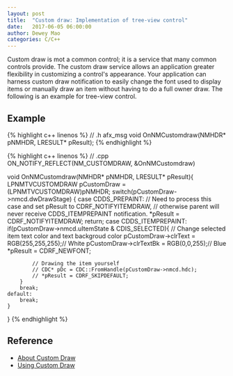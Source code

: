 ```yaml
---
layout: post
title:  "Custom draw: Implementation of tree-view control"
date:   2017-06-05 06:00:00
author: Dewey Mao
categories: C/C++
---
```


Custom draw is mot a common control; it is a service that many common controls provide. The custom draw service allows an application greater flexibility in customizing a control's appearance.
Your application can harness custom draw notification to easily change the font used to display items or manually draw an item without having to do a full owner draw.
The following is an example for tree-view control.

## Example
{% highlight c++ linenos %}
// .h
afx_msg void OnNMCustomdraw(NMHDR* pNMHDR, LRESULT* pResult);
{% endhighlight %}

{% highlight c++ linenos %}
// .cpp
ON_NOTIFY_REFLECT(NM_CUSTOMDRAW, &OnNMCustomdraw)

void OnNMCustomdraw(NMHDR* pNMHDR, LRESULT* pResult){
	LPNMTVCUSTOMDRAW pCustomDraw = (LPNMTVCUSTOMDRAW)pNMHDR;
	switch(pCustomDraw->nmcd.dwDrawStage)
	{
	case CDDS_PREPAINT:
		// Need to process this case and set pResult to CDRF_NOTIFYITEMDRAW,
		// otherwise parent will never receive CDDS_ITEMPREPAINT notification.
		*pResult = CDRF_NOTIFYITEMDRAW;
		return;
	case CDDS_ITEMPREPAINT:
		if(pCustomDraw->nmcd.uItemState & CDIS_SELECTED){
			// Change selected item text color and text backgroud color
			pCustomDraw->clrText = RGB(255,255,255);// White
			pCustomDraw->clrTextBk = RGB(0,0,255);// Blue
			*pResult = CDRF_NEWFONT;

			// Drawing the item yourself
			// CDC* pDc = CDC::FromHandle(pCustomDraw->nmcd.hdc);
			// *pResult = CDRF_SKIPDEFAULT;
		}
		break;
	default:
		break;
	}
}
{% endhighlight %}

## Reference
- <a href="https://msdn.microsoft.com/en-us/library/windows/desktop/ff919569(v=vs.85).aspx" target="_blank">About Custom Draw</a>   
- <a href="https://msdn.microsoft.com/en-us/library/windows/desktop/ff919573(v=vs.85).aspx" target="_blank">Using Custom Draw</a>



